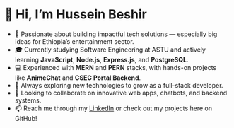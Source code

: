 # 👋 Hi, I’m Hussein Beshir

- 🚀 Passionate about building impactful tech solutions — especially big ideas for Ethiopia’s entertainment sector.
- 🎓 Currently studying Software Engineering at ASTU and actively learning **JavaScript**, **Node.js**, **Express.js**, and **PostgreSQL**.
- 💻 Experienced with **MERN** and **PERN** stacks, with hands-on projects like **AnimeChat** and **CSEC Portal Backend**.
- 🌱 Always exploring new technologies to grow as a full-stack developer.
- 🤝 Looking to collaborate on innovative web apps, chatbots, and backend systems.
- 📫 Reach me through my [LinkedIn](https://www.linkedin.com/in/hussoob-hireme) or check out my projects here on GitHub!
